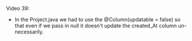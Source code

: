 Video 39:

- In the Project.java we had to use the @Column(updatable = false) so that even if we pass in null it doesn't update the created_At column un-necessarily.
